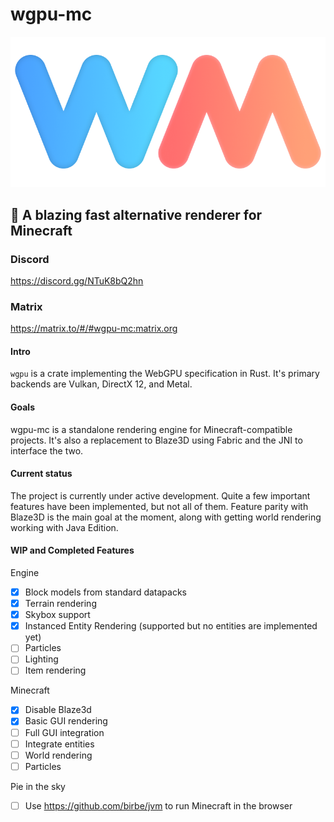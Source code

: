 # wgpu-mc

![img](media/logo.png)

## 🚀 A blazing fast alternative renderer for Minecraft
### Discord
https://discord.gg/NTuK8bQ2hn
### Matrix
https://matrix.to/#/#wgpu-mc:matrix.org

#### Intro

`wgpu` is a crate implementing the WebGPU specification in Rust. It's primary backends are Vulkan, DirectX 12, and Metal.


#### Goals

wgpu-mc is a standalone rendering engine for Minecraft-compatible projects. It's also a
replacement to Blaze3D using Fabric and the JNI to interface the two. 

#### Current status

The project is currently under active development. Quite a few important features have been implemented,
but not all of them. Feature parity with Blaze3D is the main goal at the moment, along with getting world rendering working
with Java Edition.

#### WIP and Completed Features

Engine

- [x] Block models from standard datapacks
- [x] Terrain rendering
- [x] Skybox support
- [x] Instanced Entity Rendering (supported but no entities are implemented yet)
- [ ] Particles
- [ ] Lighting
- [ ] Item rendering

Minecraft

- [x] Disable Blaze3d
- [x] Basic GUI rendering
- [ ] Full GUI integration
- [ ] Integrate entities
- [ ] World rendering
- [ ] Particles

Pie in the sky

- [ ] Use https://github.com/birbe/jvm to run Minecraft in the browser